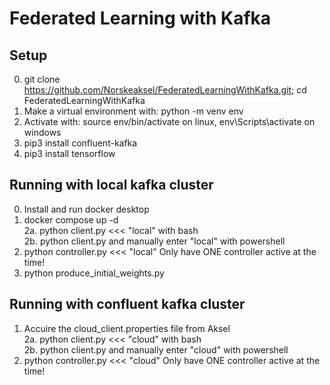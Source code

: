 # Federated Learning with Kafka

## Setup
0. git clone https://github.com/Norskeaksel/FederatedLearningWithKafka.git; cd FederatedLearningWithKafka
1. Make a virtual environment with: python -m venv env  
2. Activate with: source env/bin/activate on linux, env\Scripts\activate on windows  
3. pip3 install confluent-kafka
4. pip3 install tensorflow

## Running with local kafka cluster
0. Install and run docker desktop
1. docker compose up -d  
2a. python client.py <<< "local" with bash  
2b. python client.py and manually enter "local" with powershell  
3. python controller.py <<< "local" Only have ONE controller active at the time!
4. python produce_initial_weights.py  

## Running with confluent kafka cluster 
1. Accuire the cloud_client.properties file from Aksel  
2a. python client.py <<< "cloud" with bash  
2b. python client.py and manually enter "cloud" with powershell  
3. python controller.py <<< "cloud" Only have ONE controller active at the time!